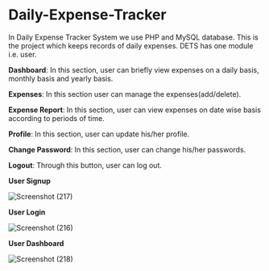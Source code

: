 # Daily-Expense-Tracker

In Daily Expense Tracker System we use PHP and MySQL database. This is the project which keeps records of daily expenses. DETS has one module i.e. user.

**Dashboard**: In this section, user can briefly view expenses on a daily basis, monthly basis and yearly basis.

**Expenses**: In this section user can manage the expenses(add/delete).

**Expense Report**: In this section, user can view expenses on date wise basis according to periods of time.

**Profile**: In this section, user can update his/her profile.

**Change Password**: In this section, user can change his/her passwords.

**Logout**: Through this button, user can log out.

**User Signup**

![Screenshot (217)](https://user-images.githubusercontent.com/68148980/167429664-a687eeac-42f0-487c-b80c-c9ee32882b1b.png)


**User Login**

![Screenshot (216)](https://user-images.githubusercontent.com/68148980/167429979-8ae8db42-45f7-4dc3-859b-725704e8b340.png)


**User Dashboard**

![Screenshot (218)](https://user-images.githubusercontent.com/68148980/167430153-b15f72c9-8dca-4414-a8ef-7168d9e44486.png)
